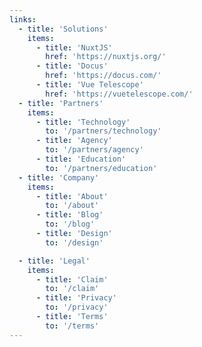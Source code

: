 ```yaml
---
links:
  - title: 'Solutions'
    items:
      - title: 'NuxtJS'
        href: 'https://nuxtjs.org/'
      - title: 'Docus'
        href: 'https://docus.com/'
      - title: 'Vue Telescope'
        href: 'https://vuetelescope.com/'
  - title: 'Partners'
    items:
      - title: 'Technology'
        to: '/partners/technology'
      - title: 'Agency'
        to: '/partners/agency'
      - title: 'Education'
        to: '/partners/education'
  - title: 'Company'
    items:
      - title: 'About'
        to: '/about'
      - title: 'Blog'
        to: '/blog'
      - title: 'Design'
        to: '/design'

  - title: 'Legal'
    items:
      - title: 'Claim'
        to: '/claim'
      - title: 'Privacy'
        to: '/privacy'
      - title: 'Terms'
        to: '/terms'
---
```

